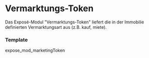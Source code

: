 # Vermarktungs-Token

Das Exposé-Modul "Vermarktungs-Token" liefert die in der Immobilie definierten Vermarktungsart aus (z.B. kauf, miete).

### Template

<span class="template-field">expose_mod_marketingToken</span>
